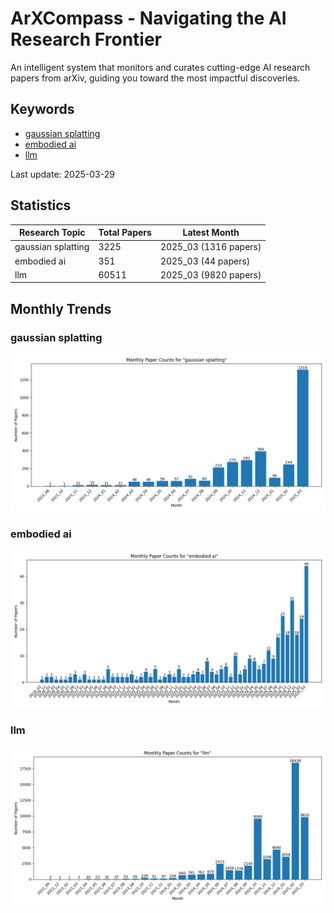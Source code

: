 # ArXCompass - Navigating the AI Research Frontier
An intelligent system that monitors and curates cutting-edge AI research papers from arXiv, guiding you toward the most impactful discoveries.

## Keywords

- [gaussian splatting](gaussian_splatting/)
- [embodied ai](embodied_ai/)
- [llm](llm/)

Last update: 2025-03-29

## Statistics

| Research Topic | Total Papers | Latest Month |
| --- | --- | --- |
| gaussian splatting | 3225 | 2025_03 (1316 papers) |
| embodied ai | 351 | 2025_03 (44 papers) |
| llm | 60511 | 2025_03 (9820 papers) |

## Monthly Trends

### gaussian splatting

![Monthly Paper Counts for gaussian splatting](gaussian_splatting/monthly_stats.png)

### embodied ai

![Monthly Paper Counts for embodied ai](embodied_ai/monthly_stats.png)

### llm

![Monthly Paper Counts for llm](llm/monthly_stats.png)


